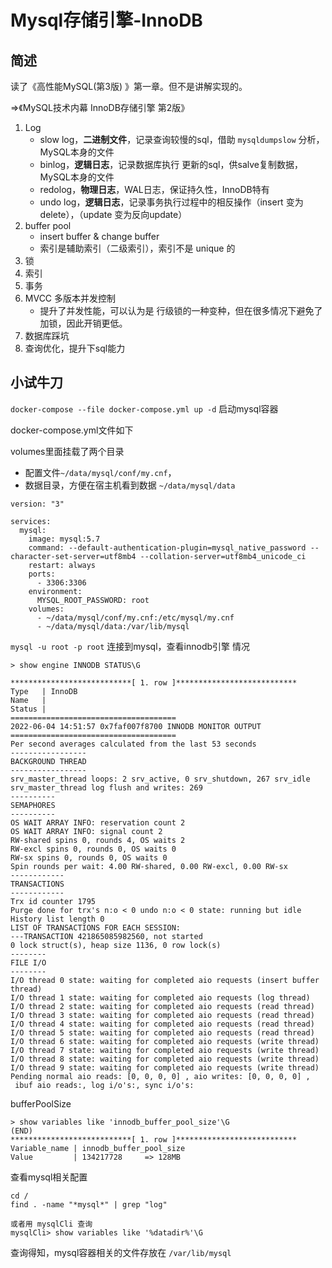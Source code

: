 # Mysql存储引擎-InnoDB

## 简述 

读了《高性能MySQL(第3版) 》第一章。但不是讲解实现的。

=>《MySQL技术内幕 InnoDB存储引擎 第2版》

1. Log
    * slow log，<b>二进制文件</b>，记录查询较慢的sql，借助 `mysqldumpslow` 分析，MySQL本身的文件
    * binlog，<b>逻辑日志</b>，记录数据库执行 更新的sql，供salve复制数据，MySQL本身的文件
    * redolog，<b>物理日志</b>，WAL日志，保证持久性，InnoDB特有
    * undo log，<b>逻辑日志</b>，记录事务执行过程中的相反操作（insert 变为 delete），（update 变为反向update）
2. buffer pool
    * insert buffer & change buffer
    * 索引是辅助索引（二级索引），索引不是 unique 的
3. 锁
4. 索引
5. 事务
6. MVCC 多版本并发控制
    - 提升了并发性能，可以认为是 行级锁的一种变种，但在很多情况下避免了加锁，因此开销更低。
7. 数据库踩坑
8. 查询优化，提升下sql能力

## 小试牛刀

`docker-compose --file docker-compose.yml up -d` 启动mysql容器

docker-compose.yml文件如下

volumes里面挂载了两个目录
- 配置文件`~/data/mysql/conf/my.cnf`，
- 数据目录，方便在宿主机看到数据 `~/data/mysql/data`

```
version: "3"

services:
  mysql:
    image: mysql:5.7
    command: --default-authentication-plugin=mysql_native_password --character-set-server=utf8mb4 --collation-server=utf8mb4_unicode_ci
    restart: always
    ports:
      - 3306:3306
    environment:
      MYSQL_ROOT_PASSWORD: root
    volumes:
      - ~/data/mysql/conf/my.cnf:/etc/mysql/my.cnf
      - ~/data/mysql/data:/var/lib/mysql
```
`mysql -u root -p root` 连接到mysql，查看innodb引擎 情况

```
> show engine INNODB STATUS\G

***************************[ 1. row ]***************************
Type   | InnoDB
Name   |
Status |
=====================================
2022-06-04 14:51:57 0x7faf007f8700 INNODB MONITOR OUTPUT
=====================================
Per second averages calculated from the last 53 seconds
-----------------
BACKGROUND THREAD
-----------------
srv_master_thread loops: 2 srv_active, 0 srv_shutdown, 267 srv_idle
srv_master_thread log flush and writes: 269
----------
SEMAPHORES
----------
OS WAIT ARRAY INFO: reservation count 2
OS WAIT ARRAY INFO: signal count 2
RW-shared spins 0, rounds 4, OS waits 2
RW-excl spins 0, rounds 0, OS waits 0
RW-sx spins 0, rounds 0, OS waits 0
Spin rounds per wait: 4.00 RW-shared, 0.00 RW-excl, 0.00 RW-sx
------------
TRANSACTIONS
------------
Trx id counter 1795
Purge done for trx's n:o < 0 undo n:o < 0 state: running but idle
History list length 0
LIST OF TRANSACTIONS FOR EACH SESSION:
---TRANSACTION 421865085982560, not started
0 lock struct(s), heap size 1136, 0 row lock(s)
--------
FILE I/O
--------
I/O thread 0 state: waiting for completed aio requests (insert buffer thread)
I/O thread 1 state: waiting for completed aio requests (log thread)
I/O thread 2 state: waiting for completed aio requests (read thread)
I/O thread 3 state: waiting for completed aio requests (read thread)
I/O thread 4 state: waiting for completed aio requests (read thread)
I/O thread 5 state: waiting for completed aio requests (read thread)
I/O thread 6 state: waiting for completed aio requests (write thread)
I/O thread 7 state: waiting for completed aio requests (write thread)
I/O thread 8 state: waiting for completed aio requests (write thread)
I/O thread 9 state: waiting for completed aio requests (write thread)
Pending normal aio reads: [0, 0, 0, 0] , aio writes: [0, 0, 0, 0] ,
 ibuf aio reads:, log i/o's:, sync i/o's:
```

bufferPoolSize
```
> show variables like 'innodb_buffer_pool_size'\G
(END)
***************************[ 1. row ]***************************
Variable_name | innodb_buffer_pool_size
Value         | 134217728     => 128MB
```

查看mysql相关配置

```shell
cd / 
find . -name "*mysql*" | grep "log"

或者用 mysqlCli 查询
mysqlCli> show variables like '%datadir%'\G
```
查询得知，mysql容器相关的文件存放在 `/var/lib/mysql`